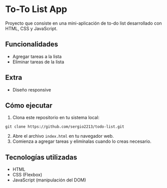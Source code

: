 # To-To List App
Proyecto que consiste en una mini-aplicación de to-do list desarrollado con HTML, CSS y JavaScript.

## Funcionalidades
- Agregar tareas a la lista
- Eliminar tareas de la lista

## Extra
- Diseño responsive

## Cómo ejecutar
1. Clona este repositorio en tu sistema local:
````
git clone https://github.com/sergio2213/todo-list.git
````
2. Abre el archivo `index.html` en tu navegador web.
3. Comienza a agregar tareas y elimínalas cuando lo creas necesario.

## Tecnologías utilizadas
- HTML
- CSS (Flexbox)
- JavaScript (manipulación del DOM)